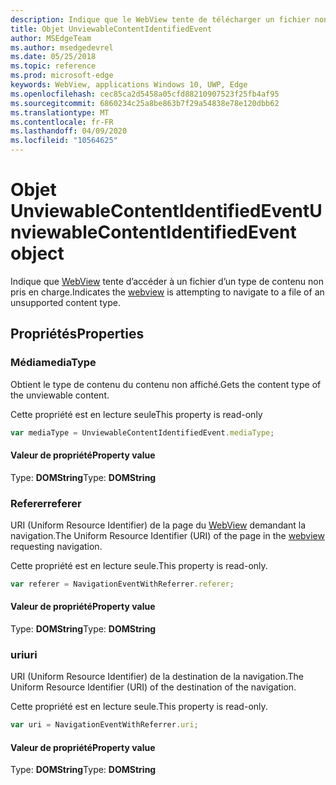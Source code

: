 ```yaml
---
description: Indique que le WebView tente de télécharger un fichier non pris en charge.
title: Objet UnviewableContentIdentifiedEvent
author: MSEdgeTeam
ms.author: msedgedevrel
ms.date: 05/25/2018
ms.topic: reference
ms.prod: microsoft-edge
keywords: WebView, applications Windows 10, UWP, Edge
ms.openlocfilehash: cec85ca2d5458a05cfd88210907523f25fb4af95
ms.sourcegitcommit: 6860234c25a8be863b7f29a54838e78e120dbb62
ms.translationtype: MT
ms.contentlocale: fr-FR
ms.lasthandoff: 04/09/2020
ms.locfileid: "10564625"
---
```

# <span data-ttu-id="cedd3-104">Objet UnviewableContentIdentifiedEvent</span><span class="sxs-lookup"><span data-stu-id="cedd3-104">UnviewableContentIdentifiedEvent object</span></span>

<span data-ttu-id="cedd3-105">Indique que [WebView](../webview.md) tente d’accéder à un fichier d’un type de contenu non pris en charge.</span><span class="sxs-lookup"><span data-stu-id="cedd3-105">Indicates the [webview](../webview.md) is attempting to navigate to a file of an unsupported content type.</span></span> 

## <span data-ttu-id="cedd3-106">Propriétés</span><span class="sxs-lookup"><span data-stu-id="cedd3-106">Properties</span></span>

### <span data-ttu-id="cedd3-107">Média</span><span class="sxs-lookup"><span data-stu-id="cedd3-107">mediaType</span></span>

<span data-ttu-id="cedd3-108">Obtient le type de contenu du contenu non affiché.</span><span class="sxs-lookup"><span data-stu-id="cedd3-108">Gets the content type of the unviewable content.</span></span>

<span data-ttu-id="cedd3-109">Cette propriété est en lecture seule</span><span class="sxs-lookup"><span data-stu-id="cedd3-109">This property is read-only</span></span>

```js
var mediaType = UnviewableContentIdentifiedEvent.mediaType;
```

#### <span data-ttu-id="cedd3-110">Valeur de propriété</span><span class="sxs-lookup"><span data-stu-id="cedd3-110">Property value</span></span>
<span data-ttu-id="cedd3-111">Type: **DOMString**</span><span class="sxs-lookup"><span data-stu-id="cedd3-111">Type: **DOMString**</span></span>

### <span data-ttu-id="cedd3-112">Referer</span><span class="sxs-lookup"><span data-stu-id="cedd3-112">referer</span></span>

<span data-ttu-id="cedd3-113">URI (Uniform Resource Identifier) de la page du [WebView](../webview.md) demandant la navigation.</span><span class="sxs-lookup"><span data-stu-id="cedd3-113">The Uniform Resource Identifier (URI) of the page in the [webview](../webview.md) requesting navigation.</span></span>

<span data-ttu-id="cedd3-114">Cette propriété est en lecture seule.</span><span class="sxs-lookup"><span data-stu-id="cedd3-114">This property is read-only.</span></span>


```js
var referer = NavigationEventWithReferrer.referer;
```

#### <span data-ttu-id="cedd3-115">Valeur de propriété</span><span class="sxs-lookup"><span data-stu-id="cedd3-115">Property value</span></span>
<span data-ttu-id="cedd3-116">Type: **DOMString**</span><span class="sxs-lookup"><span data-stu-id="cedd3-116">Type: **DOMString**</span></span>

### <span data-ttu-id="cedd3-117">uri</span><span class="sxs-lookup"><span data-stu-id="cedd3-117">uri</span></span>

<span data-ttu-id="cedd3-118">URI (Uniform Resource Identifier) de la destination de la navigation.</span><span class="sxs-lookup"><span data-stu-id="cedd3-118">The Uniform Resource Identifier (URI) of the destination of the navigation.</span></span>

<span data-ttu-id="cedd3-119">Cette propriété est en lecture seule.</span><span class="sxs-lookup"><span data-stu-id="cedd3-119">This property is read-only.</span></span>

```js
var uri = NavigationEventWithReferrer.uri;
```

#### <span data-ttu-id="cedd3-120">Valeur de propriété</span><span class="sxs-lookup"><span data-stu-id="cedd3-120">Property value</span></span>
<span data-ttu-id="cedd3-121">Type: **DOMString**</span><span class="sxs-lookup"><span data-stu-id="cedd3-121">Type: **DOMString**</span></span>
